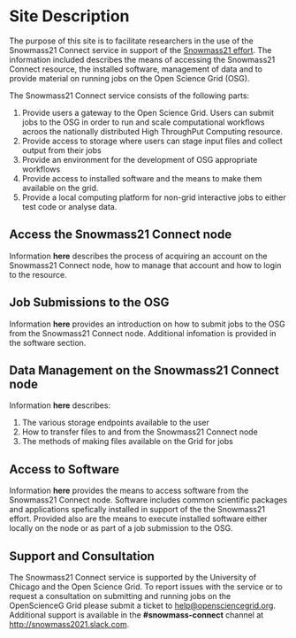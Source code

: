 # Site Description

The purpose of this site is to facilitate researchers in the use of the Snowmass21 Connect service in support of the [Snowmass21 effort](https://snowmass21.org/). The information included describes the means of accessing the Snowmass21 Connect resource, the installed software, management of data and to provide material on running jobs on the Open Science Grid (OSG). 

The Snowmass21 Connect service consists of the following parts:

1. Provide users a gateway to the Open Science Grid. Users can submit jobs to the OSG in order to run and scale computational workflows acroos the nationally distributed High ThroughPut Computing resource.
2. Provide access to storage where users can stage input files and collect output from their jobs
3. Provide an environment for the development of OSG appropriate workflows
4. Provide access to installed software and the means to make them available on the grid.
5. Provide a local computing platform for non-grid interactive jobs to either test code or analyse data. 
  
## Access the Snowmass21 Connect node

Information **here** describes the process of acquiring an account on the Snowmass21 Connect node, how to manage that account and how to login to the resource.

## Job Submissions to the OSG

Information **here** provides an introduction on how to submit jobs to the OSG from the Snowmass21 Connect node. Additional infomation is provided in the software section.

## Data Management on the Snowmass21 Connect node

Information **here** describes:

1. The various storage endpoints available to the user
2. How to transfer files to and from the Snowmass21 Connect node
3. The methods of making files available on the Grid for jobs
                   
## Access to Software

Information **here** provides the means to access software from the Snowmass21 Connect node. Software includes common scientific packages and applications spefically installed in support of the the Snowmass21 effort. Provided also are the means to execute installed software either locally on the node or as part of a job submission to the OSG.

## Support and Consultation

The Snowmass21 Connect service is supported by the University of Chicago and the Open Science Grid. To report issues with the service or to request a consultation on submitting and running jobs on the OpenScienceG Grid please submit a ticket to <help@opensciencegrid.org>. Additional support is available in the **#snowmass-connect** channel at http://snowmass2021.slack.com.

